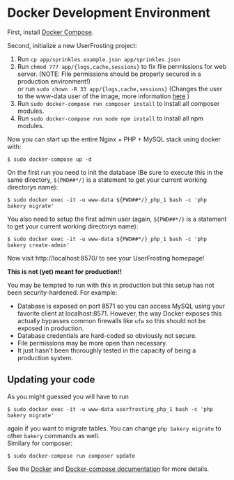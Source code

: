 # Docker Development Environment

First, install [Docker Compose](https://docs.docker.com/compose/install/).

Second, initialize a new UserFrosting project:

1. Run `cp app/sprinkles.example.json app/sprinkles.json`
2. Run `chmod 777 app/{logs,cache,sessions}` to fix file permissions for web server. (NOTE: File
   permissions should be properly secured in a production environment!)   
   or run `sudo chown -R 33 app/{logs,cache,sessions}` (Changes the user to the www-data user of the image, more information [here](https://serversforhackers.com/c/dckr-file-permissions) )
2. Run `sudo docker-compose run composer install` to install all composer modules.
3. Run `sudo docker-compose run node npm install` to install all npm modules.

Now you can start up the entire Nginx + PHP + MySQL stack using docker with:

    $ sudo docker-compose up -d

On the first run you need to init the database (Be sure to execute this in the same directory, `${PWD##*/}` is a statement to get your current working directorys name):

    $ sudo docker exec -it -u www-data ${PWD##*/}_php_1 bash -c 'php bakery migrate'
    
You also need to setup the first admin user (again, `${PWD##*/}` is a statement to get your current working directorys name):

    $ sudo docker exec -it -u www-data ${PWD##*/}_php_1 bash -c 'php bakery create-admin'

Now visit http://localhost:8570/ to see your UserFrosting homepage!

**This is not (yet) meant for production!!**

You may be tempted to run with this in production but this setup has not been security-hardened. For example:

- Database is exposed on port 8571 so you can access MySQL using your favorite client at localhost:8571. However,
  the way Docker exposes this actually bypasses common firewalls like `ufw` so this should not be exposed in production.
- Database credentials are hard-coded so obviously not secure.
- File permissions may be more open than necessary.
- It just hasn't been thoroughly tested in the capacity of being a production system.

## Updating your code
As you might guessed you will have to run 

    $ sudo docker exec -it -u www-data userfrosting_php_1 bash -c 'php bakery migrate'
    
again if you want to migrate tables.
You can change `php bakery migrate` to other `bakery` commands as well.  
Similary for composer:

    $ sudo docker-compose run composer update
   
See the [Docker](https://docs.docker.com/engine) and [Docker-compose documentation](https://docs.docker.com/compose/) for more details.
